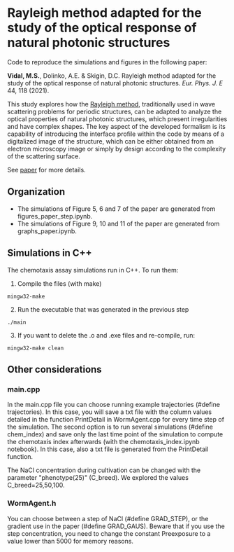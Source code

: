 # Rayleigh method adapted for the study of the optical response of natural photonic structures

Code to reproduce the simulations and figures in the following paper:

**Vidal, M.S.**, Dolinko, A.E. & Skigin, D.C. Rayleigh method adapted for the study of the optical response of natural photonic structures. *Eur. Phys. J. E* 44, 118 (2021).

This study explores how the [Rayleigh method](https://royalsocietypublishing.org/doi/10.1098/rspa.1907.0051), traditionally used in wave scattering problems for periodic structures, can be adapted to analyze the optical properties of natural photonic structures, which present irregularities and have complex shapes. The key aspect of the developed formalism is its capability of introducing the interface profile within the code by means of a digitalized
image of the structure, which can be either obtained from an electron microscopy image or simply by design according to the complexity of the scattering surface.

See [paper](https://link.springer.com/article/10.1140/epje/s10189-021-00124-8) for more details. 

## Organization

 - The simulations of Figure 5, 6 and 7 of the paper are generated from figures_paper_step.ipynb.
 - The simulations of Figure 9, 10 and 11 of the paper are generated from graphs_paper.ipynb.

## Simulations in C++
The chemotaxis assay simulations run in C++. To run them:

1. Compile the files (with make)

```
mingw32-make
```

2. Run the executable that was generated in the previous step

```
./main
```

3. If you want to delete the .o and .exe files and re-compile, run:

```
mingw32-make clean
```

## Other considerations

### main.cpp
In the main.cpp file you can choose running example trajectories (#define trajectories). In this case, you will save a txt file with the column values detailed in the function PrintDetail in WormAgent.cpp for every time step of the simulation. The second option is to run several simulations (#define chem_index) and save only the last time point of the simulation to compute the chemotaxis index afterwards (with the chemotaxis_index.ipynb notebook). In this case, also a txt file is generated from the PrintDetail function.
 
The NaCl concentration during cultivation can be changed with the parameter "phenotype(25)" (C_breed). We explored the values C_breed=25,50,100.

### WormAgent.h
You can choose between a step of NaCl (#define GRAD_STEP), or the gradient use in the paper (#define GRAD_GAUS). Beware that if you use the step concentration, you need to change the constant Preexposure to a value lower than 5000 for memory reasons.
